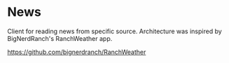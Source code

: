 # News
Client for reading news from specific source.
Architecture was inspired by BigNerdRanch's RanchWeather app.

https://github.com/bignerdranch/RanchWeather
